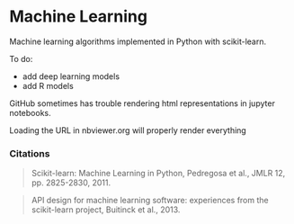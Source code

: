 # Machine Learning

Machine learning algorithms implemented in Python with scikit-learn. 

To do:
- add deep learning models
- add R models 


GitHub sometimes has trouble rendering html representations in jupyter notebooks. 

Loading the URL in nbviewer.org will properly render everything

### Citations

> Scikit-learn: Machine Learning in Python, Pedregosa et al., JMLR 12, pp. 2825-2830, 2011.

> API design for machine learning software: experiences from the scikit-learn project, Buitinck et al., 2013.
